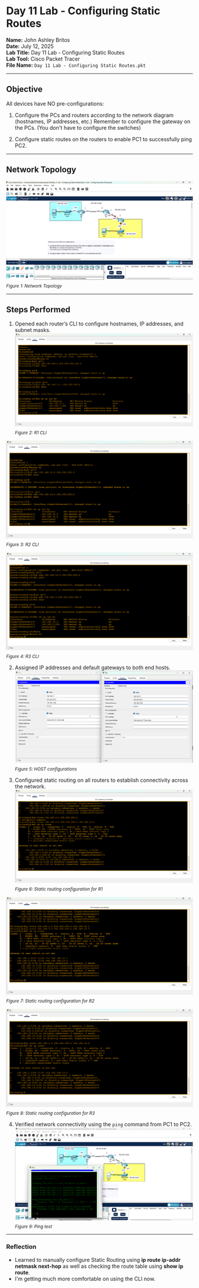 # Day 11 Lab - Configuring Static Routes

**Name:** John Ashley Britos  
**Date:** July 12, 2025  
**Lab Title:** Day 11 Lab - Configuring Static Routes     
**Lab Tool:** Cisco Packet Tracer  
**File Name:** `Day 11 Lab - Configuring Static Routes.pkt`

---

## Objective 
All devices have NO pre-configurations:

1. Configure the PCs and routers according to the network diagram (hostnames, IP addresses, etc.)
    Remember to configure the gateway on the PCs.
    (You don't have to configure the switches)

2. Configure static routes on the routers to enable PC1 to successfully ping PC2.

---

## Network Topology 
![1](./assets/1.png)  
<sub>*Figure 1: Network Topology*</sub>

---

## Steps Performed 
1. Opened each router’s CLI to configure hostnames, IP addresses, and subnet masks. 
![2](./assets/2.png)  
<sub>*Figure 2: R1 CLI*</sub>

![3](./assets/3.png)  
<sub>*Figure 3: R2 CLI*</sub>

![4](./assets/4.png)  
<sub>*Figure 4: R3 CLI*</sub>

2. Assigned IP addresses and default gateways to both end hosts. 
![5](./assets/5.png)  
<sub>*Figure 5: HOST configurations*</sub>

3. Configured static routing on all routers to establish connectivity across the network.
![6](./assets/6.png)  
<sub>*Figure 6: Static routing configuration for R1*</sub>

![7](./assets/7.png)  
<sub>*Figure 7: Static routing configuration for R2*</sub>

![8](./assets/8.png)  
<sub>*Figure 8: Static routing configuration for R3*</sub>

4. Verified network connectivity using the `ping` command from PC1 to PC2. 
![9](./assets/9.png)  
<sub>*Figure 9: Ping test*</sub>

---

### Reflection 
- Learned to manually configure Static Routing using **ip route ip-addr netmask next-hop** as well as checking the route table using **show ip route**.
- I'm getting much more comfortable on using the CLI now.